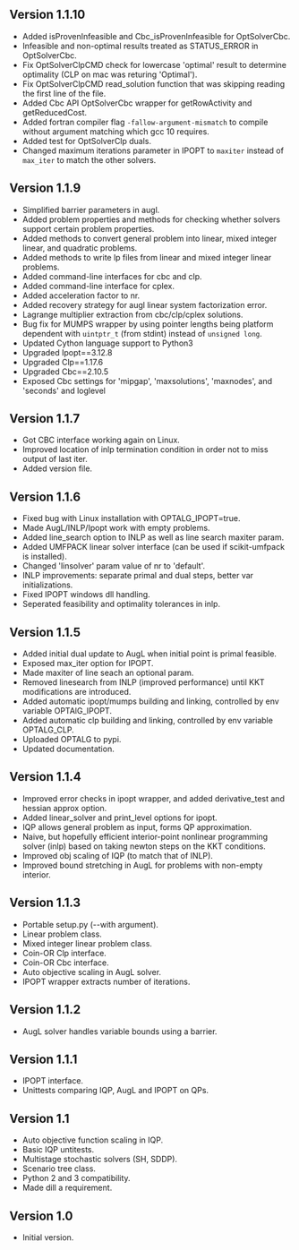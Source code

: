 Version 1.1.10
--------------
* Added isProvenInfeasible and Cbc_isProvenInfeasible for OptSolverCbc.
* Infeasible and non-optimal results treated as STATUS_ERROR in OptSolverCbc.
* Fix OptSolverClpCMD check for lowercase 'optimal' result to determine optimality (CLP on mac was returing 'Optimal').
* Fix OptSolverClpCMD read_solution function that was skipping reading the first line of the file.
* Added Cbc API OptSolverCbc wrapper for getRowActivity and getReducedCost.
* Added fortran compiler flag `-fallow-argument-mismatch` to compile without argument matching which gcc 10 requires.
* Added test for OptSolverClp duals.
* Changed maximum iterations parameter in IPOPT to `maxiter` instead of `max_iter` to match the other solvers.

Version 1.1.9
-------------
* Simplified barrier parameters in augl.
* Added problem properties and methods for checking whether solvers support certain problem properties.
* Added methods to convert general problem into linear, mixed integer linear, and quadratic problems.
* Added methods to write lp files from linear and mixed integer linear problems.
* Added command-line interfaces for cbc and clp.
* Added command-line interface for cplex.
* Added acceleration factor to nr.
* Added recovery strategy for augl linear system factorization error.
* Lagrange multiplier extraction from cbc/clp/cplex solutions.
* Bug fix for MUMPS wrapper by using pointer lengths being platform dependent with `uintptr_t` (from stdint) instead of `unsigned long`.
* Updated Cython language support to Python3
* Upgraded Ipopt==3.12.8
* Upgraded Clp==1.17.6
* Upgraded Cbc==2.10.5
* Exposed Cbc settings for 'mipgap', 'maxsolutions', 'maxnodes', and 'seconds' and loglevel

Version 1.1.7
-------------
- Got CBC interface working again on Linux.
- Improved location of inlp termination condition in order not to miss output of last iter.
- Added version file.

Version 1.1.6
-------------
* Fixed bug with Linux installation with OPTALG_IPOPT=true.
* Made AugL/INLP/Ipopt work with empty problems.
* Added line_search option to INLP as well as line search maxiter param.
* Added UMFPACK linear solver interface (can be used if scikit-umfpack is installed).
* Changed 'linsolver' param value of nr to 'default'.
* INLP improvements: separate primal and dual steps, better var initializations.
* Fixed IPOPT windows dll handling.
* Seperated feasibility and optimality tolerances in inlp.

Version 1.1.5
-------------
* Added initial dual update to AugL when initial point is primal feasible.
* Exposed max_iter option for IPOPT.
* Made maxiter of line seach an optional param.
* Removed linesearch from INLP (improved performance) until KKT modifications are introduced.
* Added automatic ipopt/mumps building and linking, controlled by env variable OPTAlG_IPOPT.
* Added automatic clp building and linking, controlled by env variable OPTALG_CLP.
* Uploaded OPTALG to pypi.
* Updated documentation.

Version 1.1.4
-------------
* Improved error checks in ipopt wrapper, and added derivative_test and hessian approx option.
* Added linear_solver and print_level options for ipopt.
* IQP allows general problem as input, forms QP approximation.
* Naive, but hopefully efficient interior-point nonlinear programming solver (inlp) based on taking newton steps on the KKT conditions.
* Improved obj scaling of IQP (to match that of INLP).
* Improved bound stretching in AugL for problems with non-empty interior.

Version 1.1.3
-------------
* Portable setup.py (--with argument).
* Linear problem class.
* Mixed integer linear problem class.
* Coin-OR Clp interface.
* Coin-OR Cbc interface.
* Auto objective scaling in AugL solver.
* IPOPT wrapper extracts number of iterations.

Version 1.1.2
-------------
* AugL solver handles variable bounds using a barrier.

Version 1.1.1
-------------
* IPOPT interface.
* Unittests comparing IQP, AugL and IPOPT on QPs.

Version 1.1
-----------
* Auto objective function scaling in IQP.
* Basic IQP untitests.
* Multistage stochastic solvers (SH, SDDP).
* Scenario tree class.
* Python 2 and 3 compatibility.
* Made dill a requirement.

Version 1.0
-----------
* Initial version.
